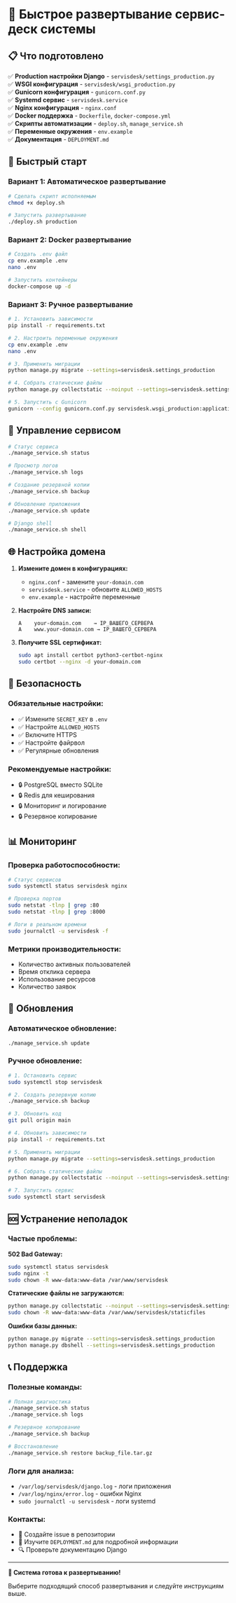 # 🚀 Быстрое развертывание сервис-деск системы

## 📋 Что подготовлено

✅ **Production настройки Django** - `servisdesk/settings_production.py`  
✅ **WSGI конфигурация** - `servisdesk/wsgi_production.py`  
✅ **Gunicorn конфигурация** - `gunicorn.conf.py`  
✅ **Systemd сервис** - `servisdesk.service`  
✅ **Nginx конфигурация** - `nginx.conf`  
✅ **Docker поддержка** - `Dockerfile`, `docker-compose.yml`  
✅ **Скрипты автоматизации** - `deploy.sh`, `manage_service.sh`  
✅ **Переменные окружения** - `env.example`  
✅ **Документация** - `DEPLOYMENT.md`  

## 🎯 Быстрый старт

### Вариант 1: Автоматическое развертывание
```bash
# Сделать скрипт исполняемым
chmod +x deploy.sh

# Запустить развертывание
./deploy.sh production
```

### Вариант 2: Docker развертывание
```bash
# Создать .env файл
cp env.example .env
nano .env

# Запустить контейнеры
docker-compose up -d
```

### Вариант 3: Ручное развертывание
```bash
# 1. Установить зависимости
pip install -r requirements.txt

# 2. Настроить переменные окружения
cp env.example .env
nano .env

# 3. Применить миграции
python manage.py migrate --settings=servisdesk.settings_production

# 4. Собрать статические файлы
python manage.py collectstatic --noinput --settings=servisdesk.settings_production

# 5. Запустить с Gunicorn
gunicorn --config gunicorn.conf.py servisdesk.wsgi_production:application
```

## 🔧 Управление сервисом

```bash
# Статус сервиса
./manage_service.sh status

# Просмотр логов
./manage_service.sh logs

# Создание резервной копии
./manage_service.sh backup

# Обновление приложения
./manage_service.sh update

# Django shell
./manage_service.sh shell
```

## 🌐 Настройка домена

1. **Измените домен в конфигурациях:**
   - `nginx.conf` - замените `your-domain.com`
   - `servisdesk.service` - обновите `ALLOWED_HOSTS`
   - `env.example` - настройте переменные

2. **Настройте DNS записи:**
   ```
   A    your-domain.com    → IP_ВАШЕГО_СЕРВЕРА
   A    www.your-domain.com → IP_ВАШЕГО_СЕРВЕРА
   ```

3. **Получите SSL сертификат:**
   ```bash
   sudo apt install certbot python3-certbot-nginx
   sudo certbot --nginx -d your-domain.com
   ```

## 🔐 Безопасность

### Обязательные настройки:
- ✅ Измените `SECRET_KEY` в `.env`
- ✅ Настройте `ALLOWED_HOSTS`
- ✅ Включите HTTPS
- ✅ Настройте файрвол
- ✅ Регулярные обновления

### Рекомендуемые настройки:
- 🔒 PostgreSQL вместо SQLite
- 🔒 Redis для кеширования
- 🔒 Мониторинг и логирование
- 🔒 Резервное копирование

## 📊 Мониторинг

### Проверка работоспособности:
```bash
# Статус сервисов
sudo systemctl status servisdesk nginx

# Проверка портов
sudo netstat -tlnp | grep :80
sudo netstat -tlnp | grep :8000

# Логи в реальном времени
sudo journalctl -u servisdesk -f
```

### Метрики производительности:
- Количество активных пользователей
- Время отклика сервера
- Использование ресурсов
- Количество заявок

## 🔄 Обновления

### Автоматическое обновление:
```bash
./manage_service.sh update
```

### Ручное обновление:
```bash
# 1. Остановить сервис
sudo systemctl stop servisdesk

# 2. Создать резервную копию
./manage_service.sh backup

# 3. Обновить код
git pull origin main

# 4. Обновить зависимости
pip install -r requirements.txt

# 5. Применить миграции
python manage.py migrate --settings=servisdesk.settings_production

# 6. Собрать статические файлы
python manage.py collectstatic --noinput --settings=servisdesk.settings_production

# 7. Запустить сервис
sudo systemctl start servisdesk
```

## 🆘 Устранение неполадок

### Частые проблемы:

**502 Bad Gateway:**
```bash
sudo systemctl status servisdesk
sudo nginx -t
sudo chown -R www-data:www-data /var/www/servisdesk
```

**Статические файлы не загружаются:**
```bash
python manage.py collectstatic --noinput --settings=servisdesk.settings_production
sudo chown -R www-data:www-data /var/www/servisdesk/staticfiles
```

**Ошибки базы данных:**
```bash
python manage.py migrate --settings=servisdesk.settings_production
python manage.py dbshell --settings=servisdesk.settings_production
```

## 📞 Поддержка

### Полезные команды:
```bash
# Полная диагностика
./manage_service.sh status
./manage_service.sh logs

# Резервное копирование
./manage_service.sh backup

# Восстановление
./manage_service.sh restore backup_file.tar.gz
```

### Логи для анализа:
- `/var/log/servisdesk/django.log` - логи приложения
- `/var/log/nginx/error.log` - ошибки Nginx
- `sudo journalctl -u servisdesk` - логи systemd

### Контакты:
- 📧 Создайте issue в репозитории
- 📖 Изучите `DEPLOYMENT.md` для подробной информации
- 🔍 Проверьте документацию Django

---

**🎉 Система готова к развертыванию!**

Выберите подходящий способ развертывания и следуйте инструкциям выше.
